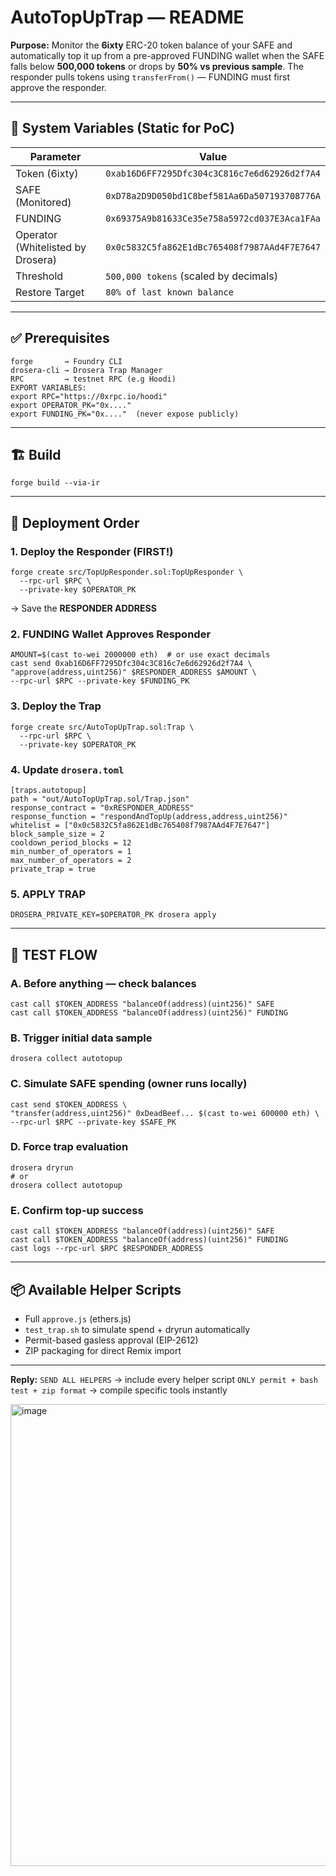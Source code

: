 # AutoTopUpTrap — README

**Purpose:**
Monitor the **6ixty** ERC-20 token balance of your SAFE and automatically top it up from a pre-approved FUNDING wallet when the SAFE falls below **500,000 tokens** or drops by **50% vs previous sample**. The responder pulls tokens using `transferFrom()` — FUNDING must first approve the responder.

---

## 📌 System Variables (Static for PoC)

| Parameter                         | Value                                        |
| --------------------------------- | -------------------------------------------- |
| Token (6ixty)                     | `0xab16D6FF7295Dfc304c3C816c7e6d62926d2f7A4` |
| SAFE (Monitored)                  | `0xD78a2D9D050bd1C8bef581Aa6Da507193708776A` |
| FUNDING                           | `0x69375A9b81633Ce35e758a5972cd037E3Aca1FAa` |
| Operator (Whitelisted by Drosera) | `0x0c5832C5fa862E1dBc765408f7987AAd4F7E7647` |
| Threshold                         | `500,000 tokens` (scaled by decimals)        |
| Restore Target                    | `80% of last known balance`                  |

---

## ✅ Prerequisites

```
forge       → Foundry CLI
drosera-cli → Drosera Trap Manager
RPC         → testnet RPC (e.g Hoodi)
EXPORT VARIABLES:
export RPC="https://0xrpc.io/hoodi"
export OPERATOR_PK="0x...."
export FUNDING_PK="0x...."  (never expose publicly)
```

---

## 🏗️ Build

```
forge build --via-ir
```

---

## 🚀 Deployment Order

### 1. Deploy the Responder (FIRST!)

```
forge create src/TopUpResponder.sol:TopUpResponder \
  --rpc-url $RPC \
  --private-key $OPERATOR_PK
```

→ Save the **RESPONDER ADDRESS**

### 2. FUNDING Wallet Approves Responder

```
AMOUNT=$(cast to-wei 2000000 eth)  # or use exact decimals
cast send 0xab16D6FF7295Dfc304c3C816c7e6d62926d2f7A4 \
"approve(address,uint256)" $RESPONDER_ADDRESS $AMOUNT \
--rpc-url $RPC --private-key $FUNDING_PK
```

### 3. Deploy the Trap

```
forge create src/AutoTopUpTrap.sol:Trap \
  --rpc-url $RPC \
  --private-key $OPERATOR_PK
```

### 4. Update `drosera.toml`

```
[traps.autotopup]
path = "out/AutoTopUpTrap.sol/Trap.json"
response_contract = "0xRESPONDER_ADDRESS"
response_function = "respondAndTopUp(address,address,uint256)"
whitelist = ["0x0c5832C5fa862E1dBc765408f7987AAd4F7E7647"]
block_sample_size = 2
cooldown_period_blocks = 12
min_number_of_operators = 1
max_number_of_operators = 2
private_trap = true
```

### 5. APPLY TRAP

```
DROSERA_PRIVATE_KEY=$OPERATOR_PK drosera apply
```

---

## 🧪 TEST FLOW

### A. Before anything — check balances

```
cast call $TOKEN_ADDRESS "balanceOf(address)(uint256)" SAFE
cast call $TOKEN_ADDRESS "balanceOf(address)(uint256)" FUNDING
```

### B. Trigger initial data sample

```
drosera collect autotopup
```

### C. Simulate SAFE spending (owner runs locally)

```
cast send $TOKEN_ADDRESS \
"transfer(address,uint256)" 0xDeadBeef... $(cast to-wei 600000 eth) \
--rpc-url $RPC --private-key $SAFE_PK
```

### D. Force trap evaluation

```
drosera dryrun
# or
drosera collect autotopup
```

### E. Confirm top-up success

```
cast call $TOKEN_ADDRESS "balanceOf(address)(uint256)" SAFE
cast call $TOKEN_ADDRESS "balanceOf(address)(uint256)" FUNDING
cast logs --rpc-url $RPC $RESPONDER_ADDRESS
```

---

## 📦 Available Helper Scripts

* Full `approve.js` (ethers.js)
* `test_trap.sh` to simulate spend + dryrun automatically
* Permit-based gasless approval (EIP-2612)
* ZIP packaging for direct Remix import

---

**Reply:**
`SEND ALL HELPERS` → include every helper script
`ONLY permit + bash test + zip format` → compile specific tools instantly

<img width="1599" height="739" alt="image" src="https://github.com/user-attachments/assets/bcca7ecc-cd5c-42ef-aed7-adc866423616" />

